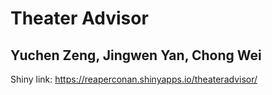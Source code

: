 # Theater Advisor
## Yuchen Zeng, Jingwen Yan, Chong Wei

Shiny link: https://reaperconan.shinyapps.io/theateradvisor/
